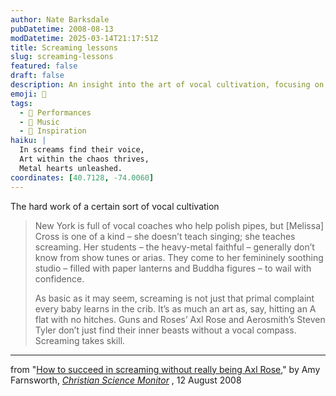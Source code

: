 ```yaml
---
author: Nate Barksdale
pubDatetime: 2008-08-13
modDatetime: 2025-03-14T21:17:51Z
title: Screaming lessons
slug: screaming-lessons
featured: false
draft: false
description: An insight into the art of vocal cultivation, focusing on the unique craft of screaming taught by vocal coach Melissa Cross in New York.
emoji: 🎤
tags:
  - 🎤 Performances
  - 🎵 Music
  - 🌟 Inspiration
haiku: |
  In screams find their voice,  
  Art within the chaos thrives,  
  Metal hearts unleashed.
coordinates: [40.7128, -74.0060]
---
```


The hard work of a certain sort of vocal cultivation

> New York is full of vocal coaches who help polish pipes, but [Melissa] Cross is one of a kind – she doesn’t teach singing; she teaches screaming. Her students – the heavy-metal faithful – generally don’t know from show tunes or arias. They come to her femininely soothing studio – filled with paper lanterns and Buddha figures – to wail with confidence.
>
> As basic as it may seem, screaming is not just that primal complaint every baby learns in the crib. It’s as much an art as, say, hitting an A flat with no hitches. Guns and Roses’ Axl Rose and Aerosmith’s Steven Tyler don’t just find their inner beasts without a vocal compass. Screaming takes skill.

---

from "[How to succeed in screaming without really being Axl Rose](http://features.csmonitor.com/backstory/2008/08/12/qscream/)," by Amy Farnsworth, _[Christian Science Monitor](http://features.csmonitor.com/backstory/2008/08/12/qscream/)_ , 12 August 2008
